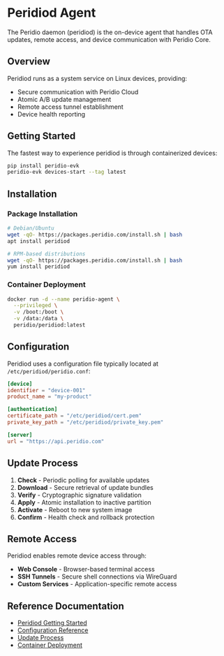 # Peridiod Agent

The Peridio daemon (peridiod) is the on-device agent that handles OTA updates, remote access, and device communication with Peridio Core.

## Overview

Peridiod runs as a system service on Linux devices, providing:
- Secure communication with Peridio Cloud
- Atomic A/B update management
- Remote access tunnel establishment
- Device health reporting

## Getting Started

The fastest way to experience peridiod is through containerized devices:

```bash
pip install peridio-evk
peridio-evk devices-start --tag latest
```

## Installation

### Package Installation
```bash
# Debian/Ubuntu
wget -qO- https://packages.peridio.com/install.sh | bash
apt install peridiod

# RPM-based distributions
wget -qO- https://packages.peridio.com/install.sh | bash
yum install peridiod
```

### Container Deployment
```bash
docker run -d --name peridio-agent \
  --privileged \
  -v /boot:/boot \
  -v /data:/data \
  peridio/peridiod:latest
```

## Configuration

Peridiod uses a configuration file typically located at `/etc/peridiod/peridio.conf`:

```toml
[device]
identifier = "device-001"
product_name = "my-product"

[authentication]
certificate_path = "/etc/peridiod/cert.pem"
private_key_path = "/etc/peridiod/private_key.pem"

[server]
url = "https://api.peridio.com"
```

## Update Process

1. **Check** - Periodic polling for available updates
2. **Download** - Secure retrieval of update bundles
3. **Verify** - Cryptographic signature validation
4. **Apply** - Atomic installation to inactive partition
5. **Activate** - Reboot to new system image
6. **Confirm** - Health check and rollback protection

## Remote Access

Peridiod enables remote device access through:
- **Web Console** - Browser-based terminal access
- **SSH Tunnels** - Secure shell connections via WireGuard
- **Custom Services** - Application-specific remote access

## Reference Documentation

- [Peridiod Getting Started](/integration/linux/peridiod/getting-started)
- [Configuration Reference](/integration/linux/peridiod/configuration)
- [Update Process](/integration/linux/peridiod/updates)
- [Container Deployment](/integration/linux/peridiod/containers)